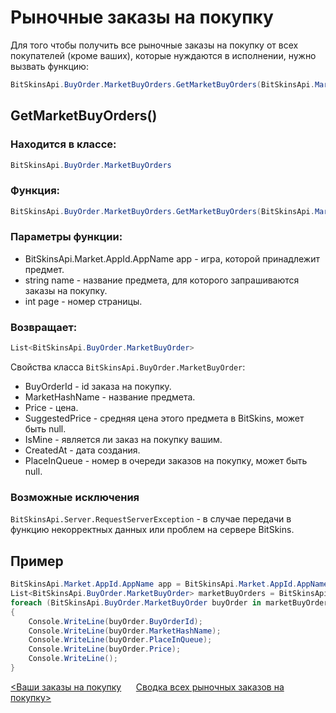 ﻿# Рыночные заказы на покупку

Для того чтобы получить все рыночные заказы на покупку от всех покупателей (кроме ваших), которые нуждаются в исполнении, нужно вызвать функцию:

```csharp
BitSkinsApi.BuyOrder.MarketBuyOrders.GetMarketBuyOrders(BitSkinsApi.Market.AppId.AppName app, string name, int page);
```

## GetMarketBuyOrders()

### Находится в классе:

```csharp
BitSkinsApi.BuyOrder.MarketBuyOrders
```

### Функция:

```csharp
BitSkinsApi.BuyOrder.MarketBuyOrders.GetMarketBuyOrders(BitSkinsApi.Market.AppId.AppName app, string name, int page);
```

### Параметры функции:

* BitSkinsApi.Market.AppId.AppName app - игра, которой принадлежит предмет.
* string name - название предмета, для которого запрашиваются заказы на покупку.
* int page - номер страницы.

### Возвращает:

```csharp
List<BitSkinsApi.BuyOrder.MarketBuyOrder>
```

Свойства класса ```BitSkinsApi.BuyOrder.MarketBuyOrder```:
* BuyOrderId - id заказа на покупку.
* MarketHashName - название предмета.
* Price - цена.
* SuggestedPrice - средняя цена этого предмета в BitSkins, может быть null.
* IsMine - является ли заказ на покупку вашим.
* CreatedAt - дата создания.
* PlaceInQueue - номер в очереди заказов на покупку, может быть null.

### Возможные исключения
```BitSkinsApi.Server.RequestServerException``` - в случае передачи в функцию некорректных данных или проблем на сервере BitSkins.

## Пример

```csharp
BitSkinsApi.Market.AppId.AppName app = BitSkinsApi.Market.AppId.AppName.CounterStrikGlobalOffensive;
List<BitSkinsApi.BuyOrder.MarketBuyOrder> marketBuyOrders = BitSkinsApi.BuyOrder.MarketBuyOrders.GetMarketBuyOrders(app, "CS:GO Weapon Case 2", 1);
foreach (BitSkinsApi.BuyOrder.MarketBuyOrder buyOrder in marketBuyOrders)
{
    Console.WriteLine(buyOrder.BuyOrderId);
    Console.WriteLine(buyOrder.MarketHashName);
    Console.WriteLine(buyOrder.PlaceInQueue);
    Console.WriteLine(buyOrder.Price);
    Console.WriteLine();
}
```

[<Ваши заказы на покупку](https://github.com/Captious99/BitSkinsApi/blob/master/docs/ru/buy_order/my_buy_orders.md) &nbsp;&nbsp;&nbsp;&nbsp; [Сводка всех рыночных заказов на покупку>](https://github.com/Captious99/BitSkinsApi/blob/master/docs/ru/buy_order/summarize_buy_orders.md)
